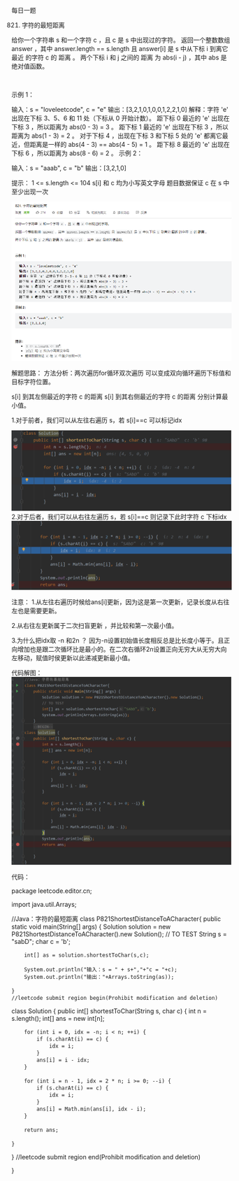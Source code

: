 每日一题

821. 字符的最短距离

给你一个字符串 s 和一个字符 c ，且 c 是 s 中出现过的字符。
返回一个整数数组 answer ，其中 answer.length == s.length 且 answer[i] 是 s 中从下标 i 到离它 最近 的字符 c 的 距离 。
两个下标 i 和 j 之间的 距离 为 abs(i - j) ，其中 abs 是绝对值函数。

 

示例 1：

输入：s = "loveleetcode", c = "e"
输出：[3,2,1,0,1,0,0,1,2,2,1,0]
解释：字符 'e' 出现在下标 3、5、6 和 11 处（下标从 0 开始计数）。
距下标 0 最近的 'e' 出现在下标 3 ，所以距离为 abs(0 - 3) = 3 。
距下标 1 最近的 'e' 出现在下标 3 ，所以距离为 abs(1 - 3) = 2 。
对于下标 4 ，出现在下标 3 和下标 5 处的 'e' 都离它最近，但距离是一样的 abs(4 - 3) == abs(4 - 5) = 1 。
距下标 8 最近的 'e' 出现在下标 6 ，所以距离为 abs(8 - 6) = 2 。
示例 2：

输入：s = "aaab", c = "b"
输出：[3,2,1,0]
 

提示：
1 <= s.length <= 104
s[i] 和 c 均为小写英文字母
题目数据保证 c 在 s 中至少出现一次

![输入图片说明](%E6%AF%8F%E6%97%A5%E4%B8%80%E9%A2%98.png)

解题思路：
方法分析：两次遍历for循环双次遍历
可以变成双向循环遍历下标值和目标字符位置。

s[i] 到其左侧最近的字符 c 的距离
s[i] 到其右侧最近的字符 c 的距离
分别计算最小值。

1.对于前者，我们可以从左往右遍历 s，若 s[i]==c 可以标记idx 

![输入图片说明](1.png)
2.对于后者，我们可以从右往左遍历 s，若 s[i]==c 则记录下此时字符 c 下标idx 
![输入图片说明](2.png)

注意：
1.从左往右遍历时候给ans[i]更新，因为这是第一次更新，记录长度从右往左也是需要更新。

2.从右往左更新属于二次扫盲更新 ，并比较和第一次最小值。
 

3.为什么把idx取 -n 和2n ？
因为-n设置初始值长度相反总是比长度小等于。且正向增加也是跟二次循环比是最小的。在二次右循环2n设置正向无穷大从无穷大向左移动，赋值时侯更新以此递减更新最小值。

代码解图：
![输入图片说明](4.png)








代码：

package leetcode.editor.cn;

import java.util.Arrays;

//Java：字符的最短距离
class P821ShortestDistanceToACharacter{
    public static void main(String[] args) {
        Solution solution = new P821ShortestDistanceToACharacter().new Solution();
        // TO TEST
        String s = "sabD";
        char c = 'b';

        int[] as = solution.shortestToChar(s,c);

        System.out.println("输入：s = " + s+","+"c = "+c);
        System.out.println("输出："+Arrays.toString(as));

    }
    //leetcode submit region begin(Prohibit modification and deletion)
class Solution {
    public int[] shortestToChar(String s, char c) {
        int n = s.length();
        int[] ans = new int[n];

        for (int i = 0, idx = -n; i < n; ++i) {
            if (s.charAt(i) == c) {
                idx = i;
            }
            ans[i] = i - idx;
        }

        for (int i = n - 1, idx = 2 * n; i >= 0; --i) {
            if (s.charAt(i) == c) {
                idx = i;
            }
            ans[i] = Math.min(ans[i], idx - i);
        }

        return ans;

    }
}
//leetcode submit region end(Prohibit modification and deletion)

}
